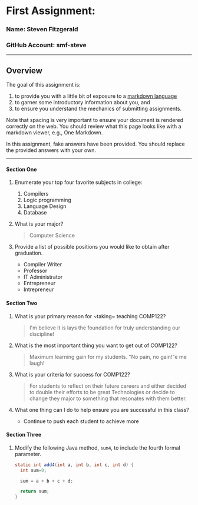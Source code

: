 # First Assignment:

### Name: Steven Fitzgerald                                                  <!-- response -->
### GitHub Account: smf-steve                                                <!-- response -->

---
## Overview
The goal of this assignment is:
  1. to provide you with a little bit of exposure to a [markdown language](https://www.markdownguide.org)
  1. to garner some introductory information about you, and 
  1. to ensure you understand the mechanics of submitting assignments.

Note that spacing is very important to ensure your document is rendered correctly on the web.
You should review what this page looks like with a markdown viewer, e.g., One Markdown.

In this assignment, fake answers have been provided. You should replace the provided answers with your own. 

---
#### Section One
1. Enumerate your top four favorite subjects in college:
   1. Compilers                                                              <!-- response -->
   1. Logic programming                                                      <!-- response -->
   1. Language Design                                                        <!-- response -->
   1. Database                                                               <!-- response -->
   <!-- A '1. ' introduces an ordered list.  
        To add the fourth subject, simple add a line to the list 
        starting with '1. '. the Markdown viewer will automatically 
        assigned the appropriate line number. Also note that positioning 
        of all the '1. 's that are part of the answer; they are all begin
        in the same column number. 
   -->
 

1. What is your major?
   > Computer Science                                                        <!-- response -->
   <!-- Place your response after the '> '.  A '> ' introduce a 
        block quote.  Also note that the '> ' is positioned directly 
        under the first character after the '1. ' above.  This is 
        important.
   -->


1. Provide a list of possible positions you would like to obtain after graduation.
   * Compiler Writer                                                          <!-- response -->
   * Professor                                                                <!-- response -->
   * IT Administrator                                                         <!-- response -->
   * Entrepreneur                                                             <!-- response -->
   * Intrepreneur                                                             <!-- response -->
  <!-- This is an example of an unordered list.  An unordered list can
       begin with either '* ' or '- '.  Feel free to add and delete 
       response lines as needed.
  -->

#### Section Two
1. What is your primary reason for ~taking~ teaching COMP122?
   > I'm believe it is lays the foundation for truly understanding            <!-- response -->
   our discipline!                                                            <!-- response -->

1. What is the most important thing you want to get out of COMP122?
   > Maximum learning gain for my students. "No pain, no gain!"e me laugh!    <!-- response -->

1. What is your criteria for success for COMP122?
   > For students to reflect on their future careers and either decided       <!-- response -->
   to double their efforts to be great Technologies or decide to change       <!-- response -->
   they major to something that resonates with them better.                   <!-- response -->

   <!-- The above is an example of a multi-line response. -->
   <!-- Feel free to add or remove additional response lines as needed. -->

1. What one thing can I do to help ensure you are successful in this class?
   * Continue to push each student to achieve more                            <!-- response -->

#### Section Three
1. Modify the following Java method, `sum4`, to include the fourth 
   formal parameter.

   ```java
   static int add4(int a, int b, int c, int d) {                                     
     int sum=0;

     sum = a + b + c + d;

     return sum;
   }
   ```
   <!-- The three ticks ('`') open up a code block. You can also include
        the tag (e.g., java) that identifies how to render the code.
        All the code must be between the two sets of 3-ticks, and the code
        must also be lined up.
        For code blocks, I don't expect you to include any "response" tags.
   -->
